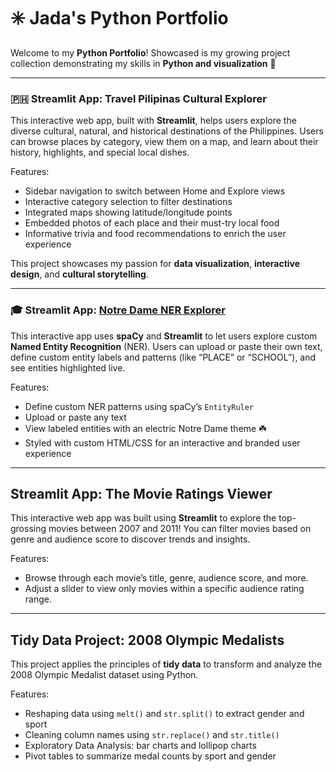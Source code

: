 # ✳️ Jada's Python Portfolio  

Welcome to my **Python Portfolio**! Showcased is my growing project collection demonstrating my skills in **Python and visualization** 🌟  

---

### 🇵🇭 Streamlit App: Travel Pilipinas Cultural Explorer  
This interactive web app, built with **Streamlit**, helps users explore the diverse cultural, natural, and historical destinations of the Philippines.   Users can browse places by category, view them on a map, and learn about their history, highlights, and special local dishes.

Features:
- Sidebar navigation to switch between Home and Explore views
- Interactive category selection to filter destinations
- Integrated maps showing latitude/longitude points
- Embedded photos of each place and their must-try local food
- Informative trivia and food recommendations to enrich the user experience

This project showcases my passion for **data visualization**, **interactive design**, and **cultural storytelling**.

---

### 🎓 Streamlit App: [Notre Dame NER Explorer](https://github.com/jadabau/BAUTISTA-Python-Portfolio/blob/main/NERStreamlitApp/README.md)
This interactive app uses **spaCy** and **Streamlit** to let users explore custom **Named Entity Recognition** (NER). Users can upload or paste their own text, define custom entity labels and patterns (like “PLACE” or “SCHOOL”), and see entities highlighted live.

Features:
- Define custom NER patterns using spaCy’s `EntityRuler`
- Upload or paste any text
- View labeled entities with an electric Notre Dame theme ☘️
- Styled with custom HTML/CSS for an interactive and branded user experience

---

## Streamlit App: The Movie Ratings Viewer

This interactive web app was built using **Streamlit** to explore the top-grossing movies between 2007 and 2011! You can filter movies based on genre and audience score to discover trends and insights.

Features:
- Browse through each movie’s title, genre, audience score, and more.
- Adjust a slider to view only movies within a specific audience rating range.

---

## Tidy Data Project: 2008 Olympic Medalists

This project applies the principles of **tidy data** to transform and analyze the 2008 Olympic Medalist dataset using Python.  

Features:
- Reshaping data using `melt()` and `str.split()` to extract gender and sport
- Cleaning column names using `str.replace()` and `str.title()`
- Exploratory Data Analysis: bar charts and lollipop charts
- Pivot tables to summarize medal counts by sport and gender
